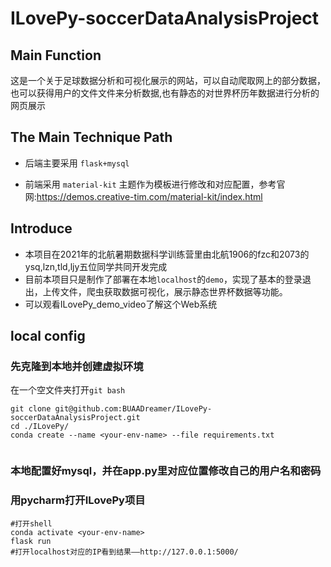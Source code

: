 # ILovePy-soccerDataAnalysisProject
## Main Function

这是一个关于足球数据分析和可视化展示的网站，可以自动爬取网上的部分数据，也可以获得用户的文件文件来分析数据,也有静态的对世界杯历年数据进行分析的网页展示

## The Main Technique Path

* 后端主要采用 `flask+mysql`

* 前端采用 `material-kit` 主题作为模板进行修改和对应配置，参考官网:https://demos.creative-tim.com/material-kit/index.html

## Introduce

* 本项目在2021年的北航暑期数据科学训练营里由北航1906的fzc和2073的ysq,lzn,tld,ljy五位同学共同开发完成
* 目前本项目只是制作了部署在本地`localhost`的`demo`，实现了基本的登录退出，上传文件，爬虫获取数据可视化，展示静态世界杯数据等功能。
* 可以观看ILovePy_demo_video了解这个Web系统

## local config

### 先克隆到本地并创建虚拟环境
在一个空文件夹打开`git bash`
``` shell
git clone git@github.com:BUAADreamer/ILovePy-soccerDataAnalysisProject.git
cd ./ILovePy/
conda create --name <your-env-name> --file requirements.txt
  
```

### 本地配置好mysql，并在app.py里对应位置修改自己的用户名和密码

### 用pycharm打开ILovePy项目


``` shell
#打开shell
conda activate <your-env-name>
flask run
#打开localhost对应的IP看到结果——http://127.0.0.1:5000/ 

```




